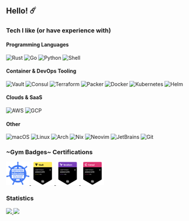 ## Hello! :comet:

<!-- https://simpleicons.org/ -->

### Tech I like (or have experience with)

#### Programming Languages

<img alt="Rust" src="https://img.shields.io/badge/-Rust-DEA584?style=flat-square&logo=rust&logoColor=black" />
<img alt="Go" src="https://img.shields.io/badge/-Go-00ADD8?style=flat-square&logo=go&logoColor=white" />
<img alt="Python" src="https://img.shields.io/badge/-Python-3776AB?style=flat-square&logo=python&logoColor=white" />
<img alt="Shell" src="https://img.shields.io/badge/-Shell-4EAA25?style=flat-square&logo=gnubash&logoColor=white" />

#### Container & DevOps Tooling

<img alt="Vault" src="https://img.shields.io/badge/-Vault-000000?style=flat-square&logo=vault&logoColor=white" />
<img alt="Consul" src="https://img.shields.io/badge/-Consul-F24C53?style=flat-square&logo=consul&logoColor=white" />
<img alt="Terraform" src="https://img.shields.io/badge/-Terraform-7B42BC?style=flat-square&logo=terraform&logoColor=white" />
<img alt="Packer" src="https://img.shields.io/badge/-Packer-02A8EF?style=flat-square&logo=packer&logoColor=white" />
<img alt="Docker" src="https://img.shields.io/badge/-Docker-46a2f1?style=flat-square&logo=docker&logoColor=white" />
<img alt="Kubernetes" src="https://img.shields.io/badge/-Kubernetes-326CE5?style=flat-square&logo=kubernetes&logoColor=white" />
<img alt="Helm" src="https://img.shields.io/badge/-Helm-0F1689?style=flat-square&logo=helm&logoColor=white" />

#### Clouds & SaaS

<img alt="AWS" src="https://img.shields.io/badge/-AWS-FF9900?style=flat-square&logo=amazonaws&logoColor=white" />
<img alt="GCP" src="https://img.shields.io/badge/-GCP-4285F4?style=flat-square&logo=googlecloud&logoColor=white" />

#### Other

<img alt="macOS" src="https://img.shields.io/badge/-macOS-000000?style=flat-square&logo=apple&logoColor=white" />
<img alt="Linux" src="https://img.shields.io/badge/-Linux-FCC624?style=flat-square&logo=linux&logoColor=black" />
<img alt="Arch" src="https://img.shields.io/badge/-Arch-1793D1?style=flat-square&logo=archlinux&logoColor=white" />
<img alt="Nix" src="https://img.shields.io/badge/-Nix-5277C3?style=flat-square&logo=nixos&logoColor=white" />
<img alt="Neovim" src="https://img.shields.io/badge/-Neovim-57A143?style=flat-square&logo=neovim&logoColor=white" />
<img alt="JetBrains" src="https://img.shields.io/badge/-JetBrains-000000?style=flat-square&logo=intellijidea&logoColor=white" />
<img alt="Git" src="https://img.shields.io/badge/-Git-F05032?style=flat-square&logo=git&logoColor=white" />

### ~Gym Badges~ Certifications

<a href="https://www.youracclaim.com/badges/5cc416cb-a464-4d05-9f0b-30ea34ccac7d/public_url">
  <img height="64" width="64" src="./assets/lf-ckad.png" alt="Certified Kubernetes Application Developer">
</a>
<a href="https://www.youracclaim.com/badges/eca96d47-4c9d-4b96-a497-5618268ace0c/public_url">
  <img height="64" width="64" src="./assets/hcva0-002.png" alt="HashiCorp Certified: Vault Associate">
</a>
<a href="https://www.youracclaim.com/badges/3125aa27-88e5-49d1-83d8-4427b8f03a1c/public_url">
  <img height="64" width="64" src="./assets/hcta0-002.png" alt="HashiCorp Certified: Terraform Associate">
</a>
<a href="https://www.youracclaim.com/badges/65004345-d21a-452e-b185-93f9ab3614a9/public_url">
  <img height="64" width="64" src="./assets/hcca0-002.png" alt="HashiCorp Certified: Consul Associate">
</a>

### Statistics

<a href="https://github.com/anuraghazra/github-readme-stats">
  <img src="https://github-readme-stats.vercel.app/api/top-langs/?username=pbar1&layout=compact&hide=css&langs_count=6&exclude_repo=vault-rs#gh-light-mode-only" />
</a>
<a href="https://github.com/anuraghazra/github-readme-stats">
  <img src="https://github-readme-stats.vercel.app/api/top-langs/?username=pbar1&layout=compact&hide=css&langs_count=6&exclude_repo=vault-rs#gh-dark-mode-only" />
</a>
